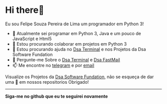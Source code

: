 # Hi there👋
Eu sou Felipe Souza Pereira de Lima um programador em Python 3!

- 🔭 Atualmente sei programar em Python 3, Java e um pouco de JavaScript e Html5
- 👯 Estou procurando colaborar em projetos em Python 3
- 🤔 Estou procurando ajuda no [Dsa Terminal](https://github.com/Dsa-Terminal/Dsa-Terminal) e nos Projetos da Dsa Software Fundation
- 💬 Pergunte-me Sobre o [Dsa Terminal](https://github.com/Dsa-Terminal/Dsa-Terminal) e [Dsa FastMail](https://github.com/Dsa-Software/Fastmail)
- 📫 Me encontre no [telegram](https:/t.me/felipe_souza_pereira_lima) e por [email](mailto:salve.laborator@gmail.com)

Visualize os Projetos da [Dsa Software Fundation](https://github.com/Dsa-Software), não se esqueça de dar uma 🌟 em nossos repositorios
Obrigado!
__________________________________________________________________________________________________________
**Siga-me no github que eu te seguirei novamente**

